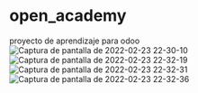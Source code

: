 # open_academy
proyecto de aprendizaje para odoo
![Captura de pantalla de 2022-02-23 22-30-10](https://user-images.githubusercontent.com/60414032/155458257-66d8900a-4c75-4e71-9f80-2189d0775925.png)
![Captura de pantalla de 2022-02-23 22-32-19](https://user-images.githubusercontent.com/60414032/155458501-cd2529bc-2e79-401d-917d-f4d3049e9888.png)
![Captura de pantalla de 2022-02-23 22-32-31](https://user-images.githubusercontent.com/60414032/155458503-7157593b-fd6d-4632-9366-a38d3dc55e64.png)
![Captura de pantalla de 2022-02-23 22-32-36](https://user-images.githubusercontent.com/60414032/155458504-d4de816b-ae82-4d79-9516-938ea5f9f7b1.png)
